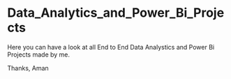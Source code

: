 # Data_Analytics_and_Power_Bi_Projects

Here you can have a look at all End to End Data Analystics and Power Bi Projects made by me.

Thanks,
Aman
